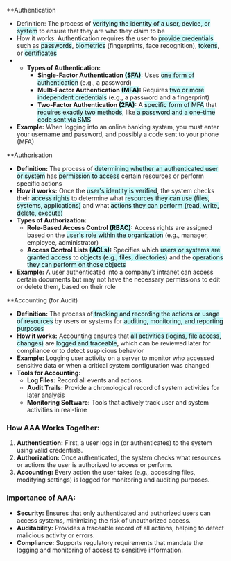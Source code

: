 **Authentication
- Definition: The process of <mark style="background: #ABF7F7A6;">verifying the identity of a user, device, or system</mark> to ensure that they are who they claim to be
- How it works: Authentication requires the user to <mark style="background: #ABF7F7A6;">provide credentials</mark> such as <mark style="background: #ABF7F7A6;">passwords</mark>, <mark style="background: #ABF7F7A6;">biometrics</mark> (fingerprints, face recognition), <mark style="background: #ABF7F7A6;">tokens</mark>, or <mark style="background: #ABF7F7A6;">certificates</mark>
- - **Types of Authentication:**
    - **Single-Factor Authentication <mark style="background: #ABF7F7A6;">(SFA)</mark>:** Uses <mark style="background: #ABF7F7A6;">one form of authentication</mark> (e.g., a password)
    - **Multi-Factor Authentication <mark style="background: #ABF7F7A6;">(MFA)</mark>:** Requires <mark style="background: #ABF7F7A6;">two or more independent credentials</mark> (e.g., a password and a fingerprint)
    - **Two-Factor Authentication <mark style="background: #ABF7F7A6;">(2FA)</mark>:** A <mark style="background: #ABF7F7A6;">specific form of MFA</mark> that <mark style="background: #ABF7F7A6;">requires exactly two methods</mark>, like<mark style="background: #ABF7F7A6;"> a password and a one-time code sent via SMS</mark>
- **Example:** When logging into an online banking system, you must enter your username and password, and possibly a code sent to your phone (MFA)

**Authorisation
- **Definition:** The process of <mark style="background: #ABF7F7A6;">determining whether an authenticated user or system</mark> has <mark style="background: #ABF7F7A6;">permission to access</mark> certain resources or perform specific actions
- **How it works:** Once the <mark style="background: #ABF7F7A6;">user's identity is verified</mark>, the system checks their <mark style="background: #ABF7F7A6;">access rights</mark> to determine what <mark style="background: #ABF7F7A6;">resources they can use (files, systems, applications)</mark> and what <mark style="background: #ABF7F7A6;">actions they can perform (read, write, delete, execute)</mark>
- **Types of Authorization:**
    - **Role-Based Access Control <mark style="background: #ABF7F7A6;">(RBAC)</mark>:** Access rights are assigned based on the <mark style="background: #ABF7F7A6;">user's role within the organization</mark> (e.g., manager, employee, administrator)
    - **Access Control Lists <mark style="background: #ABF7F7A6;">(ACLs)</mark>:** Specifies which <mark style="background: #ABF7F7A6;">users or systems are granted access</mark> to <mark style="background: #ABF7F7A6;">objects (e.g., files, directories)</mark> and the <mark style="background: #ABF7F7A6;">operations they can perform on those objects</mark>
- **Example:** A user authenticated into a company’s intranet can access certain documents but may not have the necessary permissions to edit or delete them, based on their role

**Accounting (for Audit)
- **Definition:** The process of<mark style="background: #ABF7F7A6;"> tracking and recording the actions or usage of resources</mark> by users or systems for <mark style="background: #ABF7F7A6;">auditing, monitoring, and reporting purposes</mark>
- **How it works:** Accounting ensures that <mark style="background: #ABF7F7A6;">all activities (logins, file access, changes)</mark> are <mark style="background: #ABF7F7A6;">logged and traceable</mark>, which can be reviewed later for compliance or to detect suspicious behavior
- **Example:** Logging user activity on a server to monitor who accessed sensitive data or when a critical system configuration was changed
- **Tools for Accounting:**
    - **Log Files:** Record all events and actions.
    - **Audit Trails:** Provide a chronological record of system activities for later analysis
    - **Monitoring Software:** Tools that actively track user and system activities in real-time


### **How AAA Works Together:**

1. **Authentication:** First, a user logs in (or authenticates) to the system using valid credentials.
2. **Authorization:** Once authenticated, the system checks what resources or actions the user is authorized to access or perform.
3. **Accounting:** Every action the user takes (e.g., accessing files, modifying settings) is logged for monitoring and auditing purposes.

### **Importance of AAA:**

- **Security:** Ensures that only authenticated and authorized users can access systems, minimizing the risk of unauthorized access.
- **Auditability:** Provides a traceable record of all actions, helping to detect malicious activity or errors.
- **Compliance:** Supports regulatory requirements that mandate the logging and monitoring of access to sensitive information.